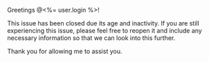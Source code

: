 Greetings @<%= user.login %>!

This issue has been closed due its age and inactivity. If you are still experiencing this issue, please feel free to reopen it and include any necessary information so that we can look into this further.

Thank you for allowing me to assist you.
